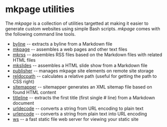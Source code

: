 
# mkpage utilities

The _mkpage_ is a collection of utilities targetted at making it easier to generate
custom websites using simple Bash scripts.  _mkpage_ comes with the following command
line tools.

+ [byline](byline.html) -- extracts a byline from a Markdown file
+ [mkpage](mkpage.html) -- assembles a web pages and other text files
+ [mkrss](mkrss.html) -- assembles RSS files based on the Markdown files with related HTML files
+ [mkslides](mkslides.html) -- assembles a HTML slide show from a Markdown file
+ [publisher](publisher.html) -- manages mkpage site elements on remote site storage
+ [reldocpath](reldocpath.html) -- calculates a relative path (useful for getting the path to CSS right)
+ [sitemapper](sitemapper.html) -- sitemapper generates an XML sitemap file based on found HTML content
+ [titleline](titleline.html) -- extracts the first title (first single # line) from a Markdown document
+ [urldecode](urldecode.html) -- converts a string from URL encoding to plain text
+ [urlencode](urlencode.html) -- converts a string from plain text into URL encoding
+ [ws](ws.html) -- a fast static file web server for viewing your static site

